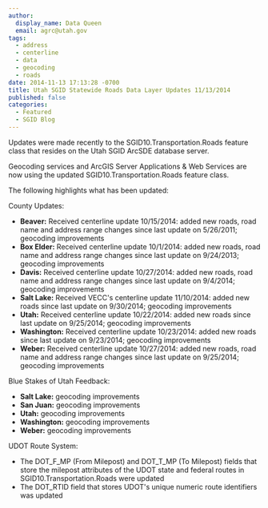 ```yaml
---
author:
  display_name: Data Queen
  email: agrc@utah.gov
tags:
  - address
  - centerline
  - data
  - geocoding
  - roads
date: 2014-11-13 17:13:28 -0700
title: Utah SGID Statewide Roads Data Layer Updates 11/13/2014
published: false
categories:
  - Featured
  - SGID Blog
---
```

Updates were made recently to the SGID10.Transportation.Roads feature class that resides on the Utah SGID ArcSDE database server.

Geocoding services and ArcGIS Server Applications & Web Services are now using the updated SGID10.Transportation.Roads feature class.

The following highlights what has been updated:

County Updates:

- **Beaver:** Received centerline update 10/15/2014: added new roads, road name and address range changes since last update on 5/26/2011; geocoding improvements
- **Box Elder:** Received centerline update 10/1/2014: added new roads, road name and address range changes since last update on 9/24/2013; geocoding improvements
- **Davis:** Received centerline update 10/27/2014: added new roads, road name and address range changes since last update on 9/4/2014; geocoding improvements
- **Salt Lake:** Received VECC's centerline update 11/10/2014: added new roads since last update on 9/30/2014; geocoding improvements
- **Utah:** Received centerline update 10/22/2014: added new roads since last update on 9/25/2014; geocoding improvements
- **Washington:** Received centerline update 10/23/2014: added new roads since last update on 9/23/2014; geocoding improvements
- **Weber:** Received centerline update 10/27/2014: added new roads, road name and address range changes since last update on 9/25/2014; geocoding improvements

Blue Stakes of Utah Feedback:

- **Salt Lake:** geocoding improvements
- **San Juan:** geocoding improvements
- **Utah:** geocoding improvements
- **Washington:** geocoding improvements
- **Weber:** geocoding improvements

UDOT Route System:

- The DOT\_F\_MP (From Milepost) and DOT\_T\_MP (To Milepost) fields that store the milepost attributes of the UDOT state and federal routes in SGID10.Transportation.Roads were updated
- The DOT_RTID field that stores UDOT's unique numeric route identifiers was updated
